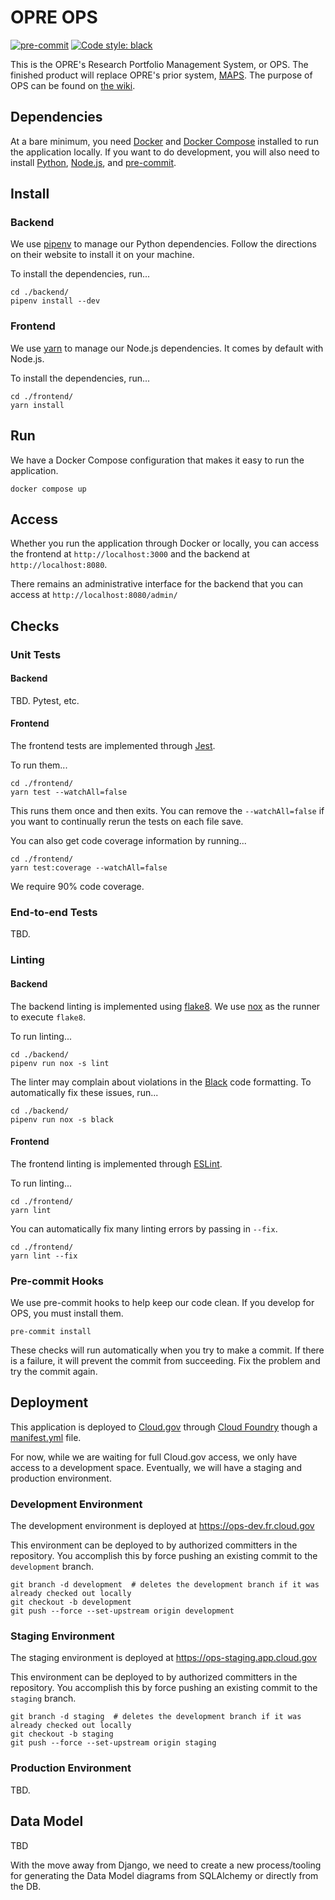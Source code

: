 # OPRE OPS
[![pre-commit](https://img.shields.io/badge/pre--commit-enabled-brightgreen?logo=pre-commit&logoColor=white)](https://github.com/pre-commit/pre-commit)
[![Code style: black](https://img.shields.io/badge/code%20style-black-000000.svg)](https://github.com/psf/black)

This is the OPRE's Research Portfolio Management System, or OPS. The finished product will replace OPRE's prior system,
[MAPS](https://github.com/HHS/MAPS-app). The purpose of OPS can be found on
[the wiki](https://github.com/HHS/OPRE-OPS/wiki).

## Dependencies

At a bare minimum, you need [Docker](https://www.docker.com) and
[Docker Compose](https://docs.docker.com/compose/install/) installed to run the application locally.  If you want to do
development, you will also need to install [Python](https://www.python.org), [Node.js](https://nodejs.org), and
[pre-commit](https://pre-commit.com/#installation).

## Install

### Backend

We use [pipenv](https://pipenv.pypa.io) to manage our Python dependencies.  Follow the directions on their website to
install it on your machine.

To install the dependencies, run...

```shell
cd ./backend/
pipenv install --dev
```

### Frontend

We use [yarn](https://yarnpkg.com) to manage our Node.js dependencies.  It comes by default with Node.js.

To install the dependencies, run...

```shell
cd ./frontend/
yarn install
```

## Run

We have a Docker Compose configuration that makes it easy to run the application.

```shell
docker compose up
```

## Access

Whether you run the application through Docker or locally, you can access the frontend at `http://localhost:3000` and
the backend at `http://localhost:8080`.

There remains an administrative interface for the backend that you can access at `http://localhost:8080/admin/`

## Checks

### Unit Tests

#### Backend

TBD.  Pytest, etc.

#### Frontend

The frontend tests are implemented through [Jest](https://jestjs.io).

To run them...

```shell
cd ./frontend/
yarn test --watchAll=false
```

This runs them once and then exits.  You can remove the `--watchAll=false` if you want to continually rerun the tests
on each file save.

You can also get code coverage information by running...

```shell
cd ./frontend/
yarn test:coverage --watchAll=false
```

We require 90% code coverage.

### End-to-end Tests

TBD.

### Linting

#### Backend

The backend linting is implemented using [flake8](https://flake8.pycqa.org).  We use [nox](https://nox.thea.codes) as
the runner to execute `flake8`.

To run linting...

```shell
cd ./backend/
pipenv run nox -s lint
```

The linter may complain about violations in the [Black](https://black.readthedocs.io) code formatting.  To automatically
fix these issues, run...

```shell
cd ./backend/
pipenv run nox -s black
```

#### Frontend

The frontend linting is implemented through [ESLint](https://eslint.org).

To run linting...

```shell
cd ./frontend/
yarn lint
```

You can automatically fix many linting errors by passing in `--fix`.

```shell
cd ./frontend/
yarn lint --fix
```

### Pre-commit Hooks

We use pre-commit hooks to help keep our code clean.  If you develop for OPS, you must install them.

```shell
pre-commit install
```

These checks will run automatically when you try to make a commit.  If there is a failure, it will prevent the commit
from succeeding.  Fix the problem and try the commit again.

## Deployment

This application is deployed to [Cloud.gov](https://cloud.gov) through [Cloud Foundry](https://www.cloudfoundry.org)
though a [manifest.yml](manifest.yml) file.

For now, while we are waiting for full Cloud.gov access, we only have access to a development space.  Eventually, we
will have a staging and production environment.

### Development Environment

The development environment is deployed at https://ops-dev.fr.cloud.gov

This environment can be deployed to by authorized committers in the repository.  You accomplish this by force pushing
an existing commit to the `development` branch.

```shell
git branch -d development  # deletes the development branch if it was already checked out locally
git checkout -b development
git push --force --set-upstream origin development
```

### Staging Environment

The staging environment is deployed at https://ops-staging.app.cloud.gov

This environment can be deployed to by authorized committers in the repository.  You accomplish this by force pushing
an existing commit to the `staging` branch.

```shell
git branch -d staging  # deletes the development branch if it was already checked out locally
git checkout -b staging
git push --force --set-upstream origin staging
```

### Production Environment

TBD.

## Data Model

TBD

With the move away from Django, we need to create a new process/tooling for generating the Data Model diagrams from SQLAlchemy or directly from the DB.
